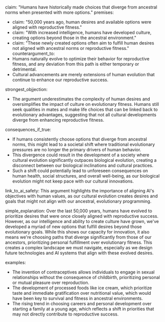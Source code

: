 claim: "Humans have historically made choices that diverge from ancestral norms when presented with more options."
premises:
  - claim: "50,000 years ago, human desires and available options were aligned with reproductive fitness."
  - claim: "With increased intelligence, humans have developed culture, creating options beyond those in the ancestral environment."
  - claim: "These newly created options often aim to fulfill human desires not aligned with ancestral norms or reproductive fitness."
counterargument_to:
  - Humans naturally evolve to optimize their behavior for reproductive fitness, and any deviation from this path is either temporary or detrimental.
  - Cultural advancements are merely extensions of human evolution that continue to enhance our reproductive success.

strongest_objjection:
  - The argument underestimates the complexity of human desires and oversimplifies the impact of culture on evolutionary fitness. Humans still seek qualities in mates and make life choices that can be linked back to evolutionary advantages, suggesting that not all cultural developments diverge from enhancing reproductive fitness.

consequences_if_true:
  - If humans consistently choose options that diverge from ancestral norms, this might lead to a societal shift where traditional evolutionary pressures are no longer the primary drivers of human behavior.
  - This divergence could result in the development of a society where cultural evolution significantly outpaces biological evolution, creating a disconnect between our biological inclinations and cultural practices.
  - Such a shift could potentially lead to unforeseen consequences on human health, social structures, and overall well-being, as our biological evolution might not keep pace with our cultural innovations.

link_to_ai_safety: This argument highlights the importance of aligning AI's objectives with human values, as our cultural evolution creates desires and goals that might not align with our ancestral, evolutionary programming.

simple_explanation: Over the last 50,000 years, humans have evolved to prioritize desires that were once closely aligned with reproductive success. However, as our intelligence and ability to create culture have grown, we've developed a myriad of new options that fulfill desires beyond those evolutionary goals. While this shows our capacity for innovation, it also means we're choosing paths that diverge significantly from those of our ancestors, prioritizing personal fulfillment over evolutionary fitness. This creates a complex landscape we must navigate, especially as we design future technologies and AI systems that align with these evolved desires.

examples:
  - The invention of contraceptives allows individuals to engage in sexual relationships without the consequence of childbirth, prioritizing personal or mutual pleasure over reproduction.
  - The development of processed foods like ice cream, which prioritize taste and immediate gratification over nutritional value, which would have been key to survival and fitness in ancestral environments.
  - The rising trend in choosing careers and personal development over starting a family at a young age, which reflects a shift in priorities that may not directly contribute to reproductive success.